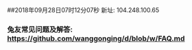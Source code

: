 ##2018年09月28日07时12分07秒 新址: 104.248.100.65
### 兔友常见问题及解答: https://github.com/wanggonging/d/blob/w/FAQ.md
